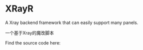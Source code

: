 # XRayR
A Xray backend framework that can easily support many panels.

一个基于Xray的魔改脚本

Find the source code here: 
